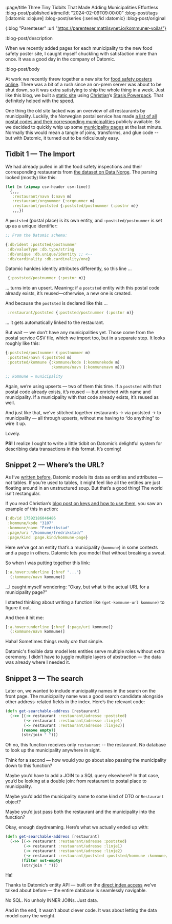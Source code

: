:page/title Three Tiny Tidbits That Made Adding Municipalities Effortless
:blog-post/published #time/ldt "2024-02-09T09:00:00"
:blog-post/tags [:datomic :clojure]
:blog-post/series {:series/id :datomic}
:blog-post/original

{:blog "Parenteser"
 :url "https://parenteser.mattilsynet.io/kommuner-voila/"}

:blog-post/description

When we recently added pages for each municipality to the new food safety poster
site, I caught myself chuckling with satisfaction more than once. It was a good
day in the company of Datomic.

:blog-post/body

At work we recently threw together a new site for [food safety posters
online](https://smilefjes.mattilsynet.no/). There was a bit of a rush since an
on-prem server was about to be shut down, so it was extra satisfying to ship the
whole thing in a week. Just like this blog, we built a [static
site](/static-sites/) using [Christian](https://cjohansen.no)’s [Stasis
Powerpack](https://github.com/cjohansen/powerpack). That definitely helped with
the speed.

One thing the old site lacked was an overview of all restaurants by municipality.
Luckily, the Norwegian postal service has made [a list of all postal codes and
their corresponding
municipalities](https://www.bring.no/tjenester/adressetjenester/postnummer/postnummertabeller-veiledning)
publicly available. So we decided to quickly whip up some [municipality
pages](https://smilefjes.mattilsynet.no/kommune/fredrikstad/) at the last
minute. Normally this would mean a tangle of joins, transforms, and glue code --
but with Datomic, it turned out to be ridiculously easy.

## Tidbit 1 — The Import

We had already pulled in all the food safety inspections and their corresponding
restaurants from [the dataset on Data
Norge](https://data.norge.no/datasets/288aa74c-e3d3-492e-9ede-e71503b3bfd9). The
parsing looked (mostly) like this:

```clj
(let [m (zipmap csv-header csv-line)]
  {,,,
   :restaurant/navn (:navn m)
   :restaurant/orgnummer (:orgnummer m)
   :restaurant/poststed {:poststed/postnummer (:postnr m)}
   ,,,})
```

A `poststed` (postal place) is its own entity, and `:poststed/postnummer` is set
up as a unique identifier:

```clj
;; From the Datomic schema:

{:db/ident :poststed/postnummer
 :db/valueType :db.type/string
 :db/unique :db.unique/identity ;; <--
 :db/cardinality :db.cardinality/one}
```

Datomic hanldes identity attributes differently, so this line ...

```clj
 {:poststed/postnummer (:postnr m)}
```

... turns into an upsert. Meaning: if a `poststed` entity with this postal code already exists, it’s reused—otherwise, a new one is created.

And because the `poststed` is declared like this ...

```clj
 :restaurant/poststed {:poststed/postnummer (:postnr m)}
```

... it gets automatically linked to the restaurant.

But wait — we don’t have any municipalities yet. Those come from the postal
service CSV file, which we import too, but in a separate step. It looks roughly
like this:

```clj
{:poststed/postnummer (:postnummer m)
 :poststed/navn (:poststed m)
 :poststed/kommune {:kommune/kode (:kommunekode m)
                    :kommune/navn (:kommunenavn m)}}

;; kommune = municipality
```

Again, we’re using upserts — two of them this time. If a `poststed` with that postal code already exists, it’s reused — but enriched with name and municipality. If a municipality with that code already exists, it’s reused as well.

And just like that, we’ve stitched together restaurants → via poststed → to
municipality — all through upserts, without me having to “do anything” to wire
it up.

Lovely.

**PS!** I realize I ought to write a little tidbit on Datomic’s delightful system for describing data transactions in this format. It’s coming!

## Snippet 2 — Where’s the URL?

As I’ve [written before](/an-explosion-of-data/), Datomic models its data as
entities and attributes — not tables. If you’re used to tables, it might feel
like all the entities are just floating around in an unstructured soup. But
that’s a good thing! The world isn’t rectangular.

If you read Christian’s [blog post on keys and how to use
them](https://cjohansen.no/keys/), you saw an example of this in action:

```clj
{:db/id 17592186046486
 :kommune/kode "3107"
 :kommune/navn "Fredrikstad"
 :page/uri "/kommune/fredrikstad/"
 :page/kind :page.kind/kommune-page}
```

Here we’ve got an entity that’s a municipality (`kommune`) in some contexts and
a page in others. Datomic lets you model that without breaking a sweat.

So when I was putting together this link:

```clj
[:a.hover:underline {:href "..."}
  (:kommune/navn kommune)]
```

…I caught myself wondering: “Okay, but what *is* the actual URL for a municipality page?”

I started thinking about writing a function like `(get-kommune-url kommune)` to figure it out.

And then it hit me:

```clj
[:a.hover:underline {:href (:page/uri kommune)}
  (:kommune/navn kommune)]
```

Haha! Sometimes things really *are* that simple.

Datomic's flexible data model lets entities serve multiple roles without extra
ceremony. I didn’t have to juggle multiple layers of abstraction — the data was
already where I needed it.

## Snippet 3 — The search

Later on, we wanted to include municipality names in the search on the front
page. The municipality name was a good search candidate alongside other
address-related fields in the index. Here’s the relevant code:

```clj
(defn get-searchable-address [restaurant]
  (->> [(-> restaurant :restaurant/adresse :poststed)
        (-> restaurant :restaurant/adresse :linje1)
        (-> restaurant :restaurant/adresse :linje2)]
       (remove empty?)
       (str/join " ")))
```

Oh no, this function receives only `restaurant` -- the restaurant. No database to
look up the municipality anywhere in sight.

Think for a second — how would *you* go about also passing the municipality down
to this function?

Maybe you’d have to add a JOIN to a SQL query elsewhere? In that case, you’d be
looking at a double join: from restaurant to postal place to municipality.

Maybe you’d add the municipality name to some kind of DTO or `Restaurant` object?

Maybe you’d just pass both the restaurant and the municipality into the
function?

Okay, enough daydreaming. Here’s what we actually ended up with:

```clj
(defn get-searchable-address [restaurant]
  (->> [(-> restaurant :restaurant/adresse :poststed)
        (-> restaurant :restaurant/adresse :linje1)
        (-> restaurant :restaurant/adresse :linje2)
        (-> restaurant :restaurant/poststed :poststed/kommune :kommune/navn)]
       (filter not-empty)
       (str/join " ")))
```

Ha!

Thanks to Datomic’s entity API — built on the [direct index
access](/a-deconstructed-database/) we’ve talked about before — the entire
database is seamlessly navigable.

No SQL. No unholy INNER JOINs. Just data.

And in the end, it wasn’t about clever code. It was about letting the data model
carry the weight.
